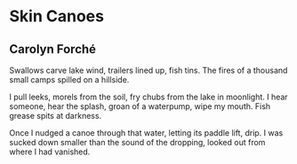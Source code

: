 # Skin Canoes
## Carolyn Forché
Swallows carve lake wind,
trailers lined up, fish tins.
The fires of a thousand small camps
spilled on a hillside.

I pull leeks, morels from the soil,
fry chubs from the lake in moonlight.
I hear someone, hear the splash, groan
of a waterpump, wipe my mouth.
Fish grease spits at darkness.

Once I nudged a canoe through that water,
letting its paddle lift, drip.
I was sucked down smaller than the sound
of the dropping, looked out
from where I had vanished.
